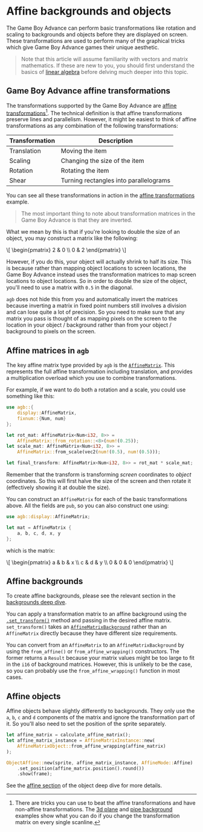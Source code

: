 # Affine backgrounds and objects

The Game Boy Advance can perform basic transformations like rotation and scaling to backgrounds and objects before they are displayed on screen.
These transformations are used to perform many of the graphical tricks which give Game Boy Advance games their unique aesthetic.

> Note that this article will assume familiarity with vectors and matrix mathematics.
> If these are new to you, you should first understand the basics of [linear algebra](https://www.3blue1brown.com/topics/linear-algebra) before delving much deeper into this topic.

## Game Boy Advance affine transformations

The transformations supported by the Game Boy Advance are [affine transformations](https://en.wikipedia.org/wiki/Affine_transformation)[^affine-cheat].
The technical definition is that affine transformations preserve lines and parallelism.
However, it might be easiest to think of affine transformations as any combination of the following transformations:

| Transformation | Description                            |
| -------------- | -------------------------------------- |
| Translation    | Moving the item                        |
| Scaling        | Changing the size of the item          |
| Rotation       | Rotating the item                      |
| Shear          | Turning rectangles into parallelograms |

[^affine-cheat]:
    There are tricks you can use to beat the affine transformations and have non-affine transformations.
    The [3d plane](https://agbrs.dev/examples/dma_effect_affine_background_3d_plane) and [pipe background](https://agbrs.dev/examples/dma_effect_affine_background_pipe) examples show what you can do if you change the transformation matrix on every single scanline.

You can see all these transformations in action in the [affine transformations](https://agbrs.dev/examples/affine_transformations) example.

> The most important thing to note about transformation matrices in the Game Boy Advance is that they are inverted.

What we mean by this is that if you're looking to double the size of an object, you may construct a matrix like the following:

\\[
\begin{pmatrix}
2 & 0 \\\\
0 & 2
\end{pmatrix}
\\]

However, if you do this, your object will actually shrink to half its size.
This is because rather than mapping object locations to screen locations, the Game Boy Advance instead uses the transformation matrices to map screen locations to object locations.
So in order to double the size of the object, you'll need to use a matrix with `0.5` in the diagonal.

`agb` does not hide this from you and automatically invert the matrices because inverting a matrix in fixed point numbers still involves a division and can lose quite a lot of precision.
So you need to make sure that any matrix you pass is thought of as mapping pixels on the screen to the location in your object / background rather than from your object / background to pixels on the screen.

## Affine matrices in `agb`

The key affine matrix type provided by `agb` is the [`AffineMatrix`](https://docs.rs/agb/latest/agb/display/struct.AffineMatrix.html).
This represents the full affine transformation including translation, and provides a multiplication overload which you use to combine transformations.

For example, if we want to do both a rotation and a scale, you could use something like this:

```rust
use agb::{
    display::AffineMatrix,
    fixnum::{Num, num}
};

let rot_mat: AffineMatrix<Num<i32, 8>> =
    AffineMatrix::from_rotation::<8>(num!(0.25));
let scale_mat: AffineMatrix<Num<i32, 8>> =
    AffineMatrix::from_scale(vec2(num!(0.5), num!(0.5)));

let final_transform: AffineMatrix<Num<i32, 8>> = rot_mat * scale_mat;
```

Remember that the transform is transforming _screen_ coordinates to _object_ coordinates.
So this will first halve the size of the screen and then rotate it (effectively showing it at double the size).

You can construct an `AffineMatrix` for each of the basic transformations above.
All the fields are `pub`, so you can also construct one using:

```rust
use agb::display::AffineMatrix;

let mat = AffineMatrix {
    a, b, c, d, x, y
};
```

which is the matrix:

\\[
\begin{pmatrix}
a & b & x \\\\
c & d & y \\\\
0 & 0 & 0
\end{pmatrix}
\\]

## Affine backgrounds

To create affine backgrounds, please see the relevant section in the [backgrounds deep dive](./backgrounds.md#affine-backgrounds).

You can apply a transformation matrix to an affine background using the [`.set_transform()`](https://docs.rs/agb/latest/agb/display/tiled/struct.AffineBackgroundTiles.html#method.set_transform) method and passing in the desired affine matrix.
`set_transform()` takes an [`AffineMatrixBackground`](https://docs.rs/agb/latest/agb/display/tiled/struct.AffineMatrixBackground.html) rather than an `AffineMatrix` directly because they have different size requirements.

You can convert from an `AffineMatrix` to an `AffineMatrixBackground` by using the `from_affine()` or `from_affine_wrapping()` constructors.
The former returns a `Result` because your matrix values might be too large to fit in the `i16` of background matrices.
However, this is unlikely to be the case, so you can probably use the `from_affine_wrapping()` function in most cases.

## Affine objects

Affine objects behave slightly differently to backgrounds.
They only use the `a`, `b`, `c` and `d` components of the matrix and ignore the transformation part of it.
So you'll also need to set the position of the sprite separately.

```rust
let affine_matrix = calculate_affine_matrix();
let affine_matrix_instance = AffineMatrixInstance::new(
    AffineMatrixObject::from_affine_wrapping(affine_matrix)
);

ObjectAffine::new(sprite, affine_matrix_instance, AffineMode::Affine)
    .set_position(affine_matrix.position().round())
    .show(frame);
```

See the [affine section](./objects_deep_dive.md#affine-objects) of the object deep dive for more details.
